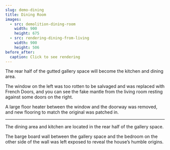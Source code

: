 ```yaml
---
slug: demo-dining
title: Dining Room
images:
  - src: demolition-dining-room
    width: 900
    height: 675
  - src: rendering-dining-from-living
    width: 900
    height: 506
before_after:
  caption: Click to see rendering
---
```

The rear half of the gutted gallery space will become the kitchen and dining area.

The window on the left was too rotten to be salvaged and was replaced with French Doors, and you can see the fake mantle from the living room resting against some doors on the right.

A large floor heater between the window and the doorway was removed, and new flooring to match the original was patched in.

<hr>

The dining area and kitchen are located in the rear half of the gallery space.

The barge board wall between the gallery space and the bedroom on the other side of the wall was left exposed to reveal the house’s humble origins.
